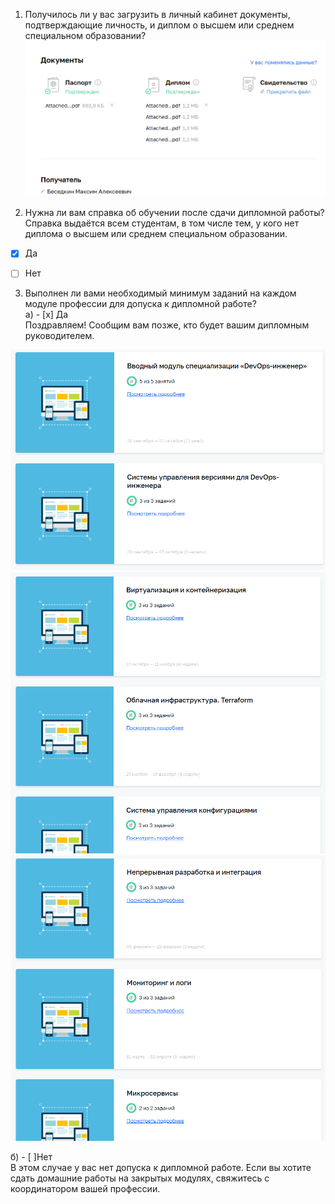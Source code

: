 
1. Получилось ли у вас загрузить в личный кабинет документы, подтверждающие личность, и диплом о высшем или среднем специальном образовании?      
![Foto](https://github.com/chinchanchonTom/diplom/blob/main/Doc/img/Screenshot_1.png)    

2. Нужна ли вам справка об обучении после сдачи дипломной работы? Справка выдаётся всем студентам, в том числе тем, у кого нет диплома о высшем или среднем специальном образовании.    
- [x] Да   

- [ ] Нет      

3. Выполнен ли вами необходимый минимум заданий на каждом модуле профессии для допуска к дипломной работе?    
а) - [x] Да   
Поздравляем! Сообщим вам позже, кто будет вашим дипломным руководителем.    

![Foto](https://github.com/chinchanchonTom/diplom/blob/main/Doc/img/Screenshot_2.png)     
![Foto](https://github.com/chinchanchonTom/diplom/blob/main/Doc/img/Screenshot_3.png)     
![Foto](https://github.com/chinchanchonTom/diplom/blob/main/Doc/img/Screenshot_4.png)     

б) - [ ]Нет    
В этом случае у вас нет допуска к дипломной работе. Если вы хотите сдать домашние работы на закрытых модулях, свяжитесь с координатором вашей профессии.  